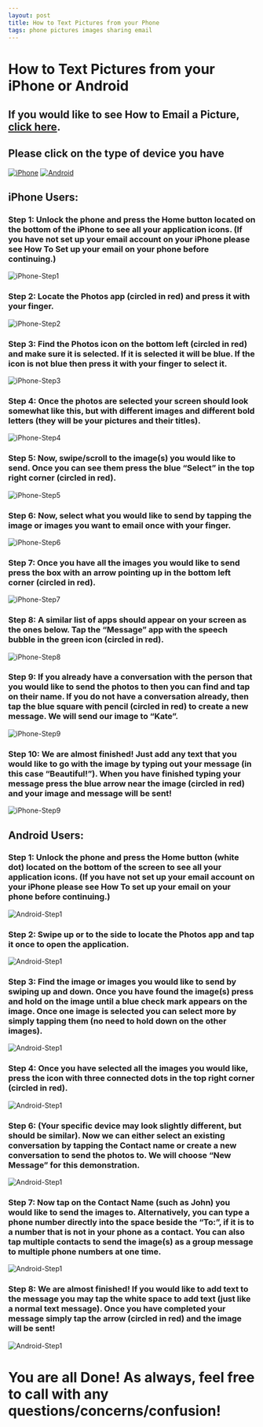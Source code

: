 ```yaml
---
layout: post
title: How to Text Pictures from your Phone
tags: phone pictures images sharing email
---
```










# **How to Text Pictures from your iPhone or Android**

## If you would like to see How to Email a Picture, [click here](https://www.wallacemurry.com/2018-2-26-How-to-Email-Pictures-from-your-Phone).


## Please click on the type of device you have

[![iPhone](https://github.com/jalague/jalague.github.io/blob/master/img/htemailpic/p2.PNG?raw=true)](#iphone-users:)
[![Android](https://github.com/jalague/jalague.github.io/blob/master/img/htemailpic/p1.PNG?raw=true)](#android-users)

## **iPhone Users:**

### Step 1: Unlock the phone and press the Home button located on the bottom of the iPhone to see all your application icons. (If you have not set up your email account on your iPhone please see How To Set up your email on your phone before continuing.)
![iPhone-Step1](https://github.com/jalague/jalague.github.io/blob/master/img/htemailpic/p3.PNG?raw=true)


### Step 2: Locate the Photos app (circled in red) and press it with your finger.
![iPhone-Step2](https://github.com/jalague/jalague.github.io/blob/master/img/htemailpic/p4.PNG?raw=true)


### Step 3: Find the Photos icon on the bottom left (circled in red) and make sure it is selected. If it is selected it will be blue. If the icon is not blue then press it with your finger to select it.
![iPhone-Step3](https://github.com/jalague/jalague.github.io/blob/master/img/htemailpic/p5.PNG?raw=true)


### Step 4: Once the photos are selected your screen should look somewhat like this, but with different images and different bold letters (they will be your pictures and their titles).
![iPhone-Step4](https://github.com/jalague/jalague.github.io/blob/master/img/htemailpic/p6.PNG?raw=true)


### Step 5: Now, swipe/scroll to the image(s) you would like to send. Once you can see them press the blue “Select” in the top right corner (circled in red).
![iPhone-Step5](https://github.com/jalague/jalague.github.io/blob/master/img/htemailpic/p7.PNG?raw=true)

### Step 6: Now, select what you would like to send by tapping the image or images you want to email once with your finger.
![iPhone-Step6](https://github.com/jalague/jalague.github.io/blob/master/img/htemailpic/p8.PNG?raw=true)

### Step 7: Once you have all the images you would like to send press the box with an arrow pointing up in the bottom left corner (circled in red).
![iPhone-Step7](https://github.com/jalague/jalague.github.io/blob/master/img/htemailpic/p9.PNG?raw=true)

### Step 8: A similar list of apps should appear on your screen as the ones below. Tap the “Message” app with the speech bubble in the green icon (circled in red).
![iPhone-Step8](https://github.com/jalague/jalague.github.io/blob/master/img/httextpics/tp10.PNG?raw=true)

### Step 9: If you already have a conversation with the person that you would like to send the photos to then you can find and tap on their name. If you do not have a conversation already, then tap the blue square with pencil (circled in red) to create a new message. We will send our image to “Kate”.
![iPhone-Step9](https://github.com/jalague/jalague.github.io/blob/master/img/httextpics/tp11.PNG?raw=true)

### Step 10: We are almost finished! Just add any text that you would like to go with the image by typing out your message (in this case “Beautiful!”). When you have finished typing your message press the blue arrow near the image (circled in red) and your image and message will be sent!
![iPhone-Step9](https://github.com/jalague/jalague.github.io/blob/master/img/httextpics/tp12.PNG?raw=true)



## **Android Users**:

### Step 1: Unlock the phone and press the Home button (white dot) located on the bottom of the screen to see all your application icons. (If you have not set up your email account on your iPhone please see How To set up your email on your phone before continuing.)
![Android-Step1](https://github.com/jalague/jalague.github.io/blob/master/img/htemailpic/p12.PNG?raw=true)

### Step 2: Swipe up or to the side to locate the Photos app and tap it once to open the application.
![Android-Step1](https://github.com/jalague/jalague.github.io/blob/master/img/htemailpic/p13.PNG?raw=true)

### Step 3: Find the image or images you would like to send by swiping up and down. Once you have found the image(s) press and hold on the image until a blue check mark appears on the image. Once one image is selected you can select more by simply tapping them (no need to hold down on the other images).
![Android-Step1](https://github.com/jalague/jalague.github.io/blob/master/img/htemailpic/p14.PNG?raw=true)

### Step 4: Once you have selected all the images you would like, press the icon with three connected dots in the top right corner (circled in red).
![Android-Step1](https://github.com/jalague/jalague.github.io/blob/master/img/httextpics/tp15.PNG?raw=true)

### Step 6: (Your specific device may look slightly different, but should be similar). Now we can either select an existing conversation by tapping the Contact name or create a new conversation to send the photos to. We will choose “New Message” for this demonstration.
![Android-Step1](https://github.com/jalague/jalague.github.io/blob/master/img/httextpics/tp16.PNG?raw=true)

### Step 7: Now tap on the Contact Name (such as John) you would like to send the images to. Alternatively, you can type a phone number directly into the space beside the “To:”, if it is to a number that is not in your phone as a contact. You can also tap multiple contacts to send the image(s) as a group message to multiple phone numbers at one time.
![Android-Step1](https://github.com/jalague/jalague.github.io/blob/master/img/httextpics/tp17.PNG?raw=true)

### Step 8: We are almost finished! If you would like to add text to the message you may tap the white space to add text (just like a normal text message). Once you have completed your message simply tap the arrow (circled in red) and the image will be sent!
![Android-Step1](https://github.com/jalague/jalague.github.io/blob/master/img/httextpics/tp17.PNG?raw=true)

# You are all Done! As always, feel free to call with any questions/concerns/confusion!
